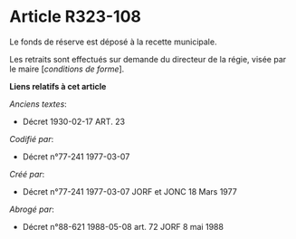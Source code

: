 # Article R323-108

Le fonds de réserve est déposé à la recette municipale.

Les retraits sont effectués sur demande du directeur de la régie, visée par le maire [*conditions de forme*].

**Liens relatifs à cet article**

_Anciens textes_:

  - Décret  1930-02-17 ART. 23

_Codifié par_:

  - Décret n°77-241 1977-03-07

_Créé par_:

  - Décret n°77-241 1977-03-07 JORF et JONC 18 Mars 1977

_Abrogé par_:

  - Décret n°88-621 1988-05-08 art. 72 JORF 8 mai 1988
